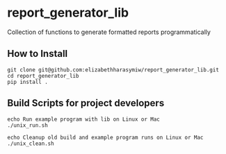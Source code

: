 # report_generator_lib
Collection of functions to generate formatted reports programmatically

## How to Install
```
git clone git@github.com:elizabethharasymiw/report_generator_lib.git
cd report_generator_lib
pip install .
```

## Build Scripts for project developers
```
echo Run example program with lib on Linux or Mac
./unix_run.sh
```
```
echo Cleanup old build and example program runs on Linux or Mac
./unix_clean.sh
```
